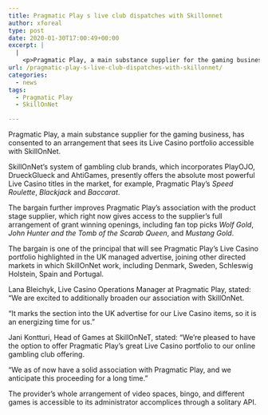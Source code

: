 ```yaml
---
title: Pragmatic Play s live club dispatches with Skillonnet
author: xforeal 
type: post
date: 2020-01-30T17:00:49+00:00
excerpt: |
  |
    <p>Pragmatic Play, a main substance supplier for the gaming business, has consented to an arrangement that sees its Live Casino portfolio accessible with SkillOnNet </p>
url: /pragmatic-play-s-live-club-dispatches-with-skillonnet/
categories:
  - news
tags:
  - Pragmatic Play
  - SkillOnNet

---
```

Pragmatic Play, a main substance supplier for the gaming business, has consented to an arrangement that sees its Live Casino portfolio accessible with SkillOnNet.

SkillOnNet’s system of gambling club brands, which incorporates PlayOJO, DrueckGlueck and AhtiGames, presently offers the absolute most powerful Live Casino titles in the market, for example, Pragmatic Play’s _Speed Roulette_, _Blackjack_ and _Baccarat_.

The bargain further improves Pragmatic Play’s association with the product stage supplier, which right now gives access to the supplier’s full arrangement of grant winning openings, including fan top picks _Wolf Gold_, _John Hunter and the Tomb of the Scarab Queen_, and _Mustang Gold_.

The bargain is one of the principal that will see Pragmatic Play’s Live Casino portfolio highlighted in the UK managed advertise, joining other directed markets in which SkillOnNet work, including Denmark, Sweden, Schleswig Holstein, Spain and Portugal.

Lana Bleichyk, Live Casino Operations Manager at Pragmatic Play, stated: “We are excited to additionally broaden our association with SkillOnNet.

“It marks the section into the UK advertise for our Live Casino items, so it is an energizing time for us.”

Jani Kontturi, Head of Games at SkillOnNeT, stated: “We’re pleased to have the option to offer Pragmatic Play’s great Live Casino portfolio to our online gambling club offering.

“We as of now have a solid association with Pragmatic Play, and we anticipate this proceeding for a long time.”

The provider’s whole arrangement of video spaces, bingo, and different games is accessible to its administrator accomplices through a solitary API.